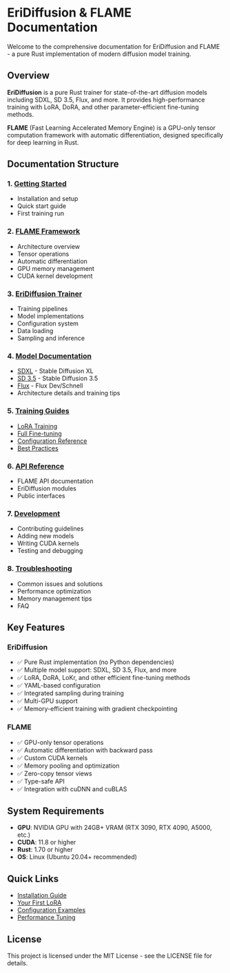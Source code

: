 # EriDiffusion & FLAME Documentation

Welcome to the comprehensive documentation for EriDiffusion and FLAME - a pure Rust implementation of modern diffusion model training.

## Overview

**EriDiffusion** is a pure Rust trainer for state-of-the-art diffusion models including SDXL, SD 3.5, Flux, and more. It provides high-performance training with LoRA, DoRA, and other parameter-efficient fine-tuning methods.

**FLAME** (Fast Learning Accelerated Memory Engine) is a GPU-only tensor computation framework with automatic differentiation, designed specifically for deep learning in Rust.

## Documentation Structure

### 1. [Getting Started](./getting-started/README.md)
- Installation and setup
- Quick start guide
- First training run

### 2. [FLAME Framework](./flame/README.md)
- Architecture overview
- Tensor operations
- Automatic differentiation
- GPU memory management
- CUDA kernel development

### 3. [EriDiffusion Trainer](./eridiffusion/README.md)
- Training pipelines
- Model implementations
- Configuration system
- Data loading
- Sampling and inference

### 4. [Model Documentation](./models/README.md)
- [SDXL](./models/sdxl.md) - Stable Diffusion XL
- [SD 3.5](./models/sd35.md) - Stable Diffusion 3.5
- [Flux](./models/flux.md) - Flux Dev/Schnell
- Architecture details and training tips

### 5. [Training Guides](./training/README.md)
- [LoRA Training](./training/lora.md)
- [Full Fine-tuning](./training/full.md)
- [Configuration Reference](./training/config-reference.md)
- [Best Practices](./training/best-practices.md)

### 6. [API Reference](./api/README.md)
- FLAME API documentation
- EriDiffusion modules
- Public interfaces

### 7. [Development](./development/README.md)
- Contributing guidelines
- Adding new models
- Writing CUDA kernels
- Testing and debugging

### 8. [Troubleshooting](./troubleshooting/README.md)
- Common issues and solutions
- Performance optimization
- Memory management tips
- FAQ

## Key Features

### EriDiffusion
- ✅ Pure Rust implementation (no Python dependencies)
- ✅ Multiple model support: SDXL, SD 3.5, Flux, and more
- ✅ LoRA, DoRA, LoKr, and other efficient fine-tuning methods
- ✅ YAML-based configuration
- ✅ Integrated sampling during training
- ✅ Multi-GPU support
- ✅ Memory-efficient training with gradient checkpointing

### FLAME
- ✅ GPU-only tensor operations
- ✅ Automatic differentiation with backward pass
- ✅ Custom CUDA kernels
- ✅ Memory pooling and optimization
- ✅ Zero-copy tensor views
- ✅ Type-safe API
- ✅ Integration with cuDNN and cuBLAS

## System Requirements

- **GPU**: NVIDIA GPU with 24GB+ VRAM (RTX 3090, RTX 4090, A5000, etc.)
- **CUDA**: 11.8 or higher
- **Rust**: 1.70 or higher
- **OS**: Linux (Ubuntu 20.04+ recommended)

## Quick Links

- [Installation Guide](./getting-started/installation.md)
- [Your First LoRA](./getting-started/first-lora.md)
- [Configuration Examples](./training/config-examples.md)
- [Performance Tuning](./troubleshooting/performance.md)

## License

This project is licensed under the MIT License - see the LICENSE file for details.